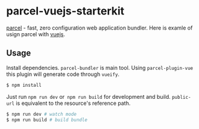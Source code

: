 # parcel-vuejs-starterkit

[parcel](https://github.com/parcel-bundler/parcel) - fast, zero configuration web application bundler. Here is examle of usign parcel with [vuejs](https://vuejs.org/).

## Usage

Install dependencies. `parcel-bundler` is main tool. Using `parcel-plugin-vue` this plugin will generate code through `vueify`.

```bash
$ npm install
```

Just run `npm run dev` or` npm run build` for development and build. `public-url` is equivalent to the resource's reference path.

```bash
$ npm run dev # watch mode
$ npm run build # build bundle
```

